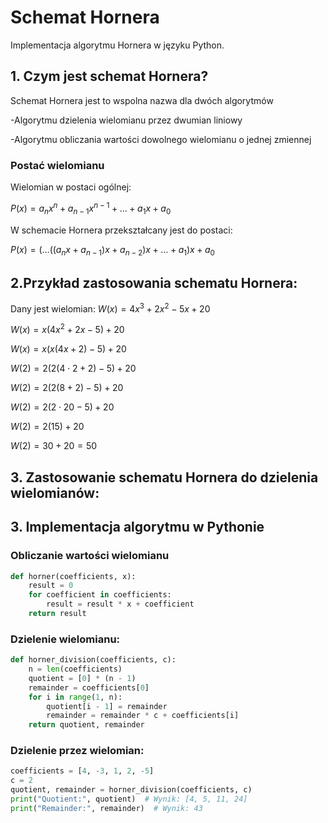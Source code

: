 # Schemat Hornera

Implementacja algorytmu Hornera w języku Python.

## 1. Czym jest schemat Hornera?

Schemat Hornera jest to wspolna nazwa dla dwóch algorytmów

-Algorytmu dzielenia wielomianu przez dwumian liniowy

-Algorytmu obliczania wartości dowolnego wielomianu o jednej zmiennej

### Postać wielomianu

Wielomian w postaci ogólnej:

$`
P(x) = a_n x^n + a_{n-1} x^{n-1} + \dots + a_1 x + a_0
`$

W schemacie Hornera przekształcany jest do postaci:

$P(x) = (\dots((a_n x + a_{n-1})x + a_{n-2})x + \dots + a_1)x + a_0$

## 2.Przykład zastosowania schematu Hornera:
Dany jest wielomian: $W\left( x \right)=4x^{3}+2x^{2}-5x+20$

$W\left( x \right) = x\left(  4x^{2}+2x-5\right)+20$

$W\left( x \right) = x\left(  x\left( 4x+2 \right)-5\right)+20$

$W\left( 2 \right) = 2\left(  2\left( 4\cdot 2+2 \right)-5\right)+20$

$W\left( 2 \right) = 2\left(  2\left( 8+2 \right)-5\right)+20$

$W\left( 2 \right) = 2\left(  2\cdot20-5\right)+20$

$W\left( 2 \right) = 2\left(  15\right)+20$

$W\left( 2 \right) = 30+20=50$

## 3. Zastosowanie schematu Hornera do dzielenia wielomianów:




## 3. Implementacja algorytmu w Pythonie

### Obliczanie wartości wielomianu

```python
def horner(coefficients, x):
    result = 0
    for coefficient in coefficients:
        result = result * x + coefficient
    return result
```
### Dzielenie wielomianu:

```python
def horner_division(coefficients, c):
    n = len(coefficients)
    quotient = [0] * (n - 1)
    remainder = coefficients[0]
    for i in range(1, n):
        quotient[i - 1] = remainder
        remainder = remainder * c + coefficients[i]
    return quotient, remainder
```
### Dzielenie przez wielomian:
```python
coefficients = [4, -3, 1, 2, -5]
c = 2
quotient, remainder = horner_division(coefficients, c)
print("Quotient:", quotient)  # Wynik: [4, 5, 11, 24]
print("Remainder:", remainder)  # Wynik: 43

